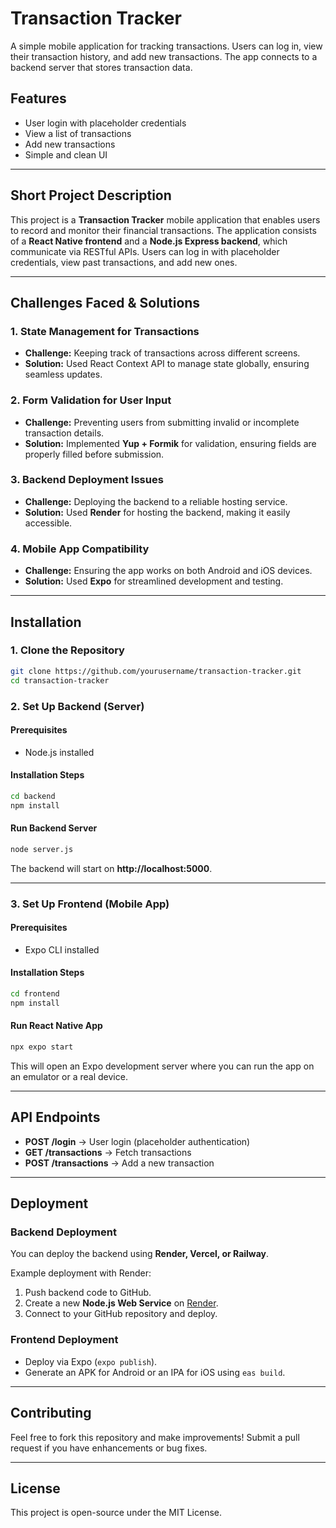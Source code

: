 # Transaction Tracker

A simple mobile application for tracking transactions. Users can log in, view their transaction history, and add new transactions. The app connects to a backend server that stores transaction data.

## Features
- User login with placeholder credentials
- View a list of transactions
- Add new transactions
- Simple and clean UI

---

## Short Project Description
This project is a **Transaction Tracker** mobile application that enables users to record and monitor their financial transactions. The application consists of a **React Native frontend** and a **Node.js Express backend**, which communicate via RESTful APIs. Users can log in with placeholder credentials, view past transactions, and add new ones.

---

## Challenges Faced & Solutions
### **1. State Management for Transactions**
- **Challenge:** Keeping track of transactions across different screens.
- **Solution:** Used React Context API to manage state globally, ensuring seamless updates.

### **2. Form Validation for User Input**
- **Challenge:** Preventing users from submitting invalid or incomplete transaction details.
- **Solution:** Implemented **Yup + Formik** for validation, ensuring fields are properly filled before submission.

### **3. Backend Deployment Issues**
- **Challenge:** Deploying the backend to a reliable hosting service.
- **Solution:** Used **Render** for hosting the backend, making it easily accessible.

### **4. Mobile App Compatibility**
- **Challenge:** Ensuring the app works on both Android and iOS devices.
- **Solution:** Used **Expo** for streamlined development and testing.

---

## Installation
### **1. Clone the Repository**
```sh
git clone https://github.com/yourusername/transaction-tracker.git
cd transaction-tracker
```

### **2. Set Up Backend (Server)**
#### **Prerequisites**
- Node.js installed

#### **Installation Steps**
```sh
cd backend
npm install
```

#### **Run Backend Server**
```sh
node server.js
```
The backend will start on **http://localhost:5000**.

---

### **3. Set Up Frontend (Mobile App)**
#### **Prerequisites**
- Expo CLI installed

#### **Installation Steps**
```sh
cd frontend
npm install
```

#### **Run React Native App**
```sh
npx expo start
```
This will open an Expo development server where you can run the app on an emulator or a real device.

---

## API Endpoints
- **POST /login** → User login (placeholder authentication)
- **GET /transactions** → Fetch transactions
- **POST /transactions** → Add a new transaction

---

## Deployment
### **Backend Deployment**
You can deploy the backend using **Render, Vercel, or Railway**.

Example deployment with Render:
1. Push backend code to GitHub.
2. Create a new **Node.js Web Service** on [Render](https://render.com/).
3. Connect to your GitHub repository and deploy.

### **Frontend Deployment**
- Deploy via Expo (`expo publish`).
- Generate an APK for Android or an IPA for iOS using `eas build`.

---

## Contributing
Feel free to fork this repository and make improvements! Submit a pull request if you have enhancements or bug fixes.

---

## License
This project is open-source under the MIT License.

